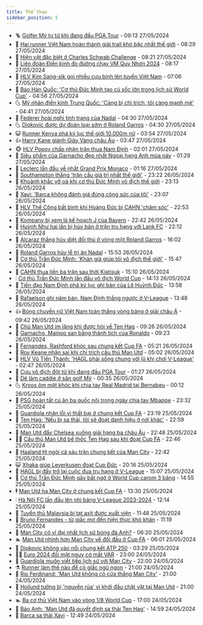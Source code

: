 ```yaml
---
title: Thể thao
sidebar_position: 5
---
```


<!-- vnexpress-the-thao:START -->
- 🪜 [Golfer Mỹ tự tử khi đang đấu PGA Tour](https://vnexpress.net/golfer-my-tu-tu-khi-dang-dau-pga-tour-4751145.html) - 09:13 27/05/2024
- 🦩 [Hai runner Việt Nam hoàn thành giải trail khó bậc nhất thế giới](https://vnexpress.net/hai-runner-viet-nam-hoan-thanh-giai-trail-kho-bac-nhat-the-gioi-4751016.html) - 08:29 27/05/2024
- 🧰 [Hiện vật đặc biệt ở Charles Schwab Challenge](https://vnexpress.net/hien-vat-dac-biet-o-charles-schwab-challenge-4751114.html) - 08:21 27/05/2024
- 🤗 [Liên đoàn Điền kinh đo đường chạy VM Quy Nhơn 2024](https://vnexpress.net/lien-doan-dien-kinh-do-duong-chay-vm-quy-nhon-2024-4751028.html) - 08:17 27/05/2024
- 🥳 [HLV Kim Sang-sik gọi nhiều cựu binh lên tuyển Việt Nam](https://vnexpress.net/hlv-kim-sang-sik-goi-nhieu-cuu-binh-len-tuyen-viet-nam-4751037.html) - 07:06 27/05/2024
- 🦣 [Báo Hàn Quốc: &#39;Cơ thủ Đức Minh tạo cú sốc lớn trong lịch sử World Cup&#39;](https://vnexpress.net/bao-han-quoc-co-thu-duc-minh-tao-cu-soc-lon-trong-lich-su-world-cup-4750984.html) - 04:56 27/05/2024
- 🌜 [Mỹ nhân điền kinh Trung Quốc: &#39;Càng bị chỉ trích, tôi càng mạnh mẽ&#39;](https://vnexpress.net/my-nhan-dien-kinh-trung-quoc-cang-bi-chi-trich-toi-cang-manh-me-4750527.html) - 04:41 27/05/2024
- 🫶 [Federer hoài nghi tình trạng của Nadal](https://vnexpress.net/federer-hoai-nghi-tinh-trang-cua-nadal-4750994.html) - 04:30 27/05/2024
- 🌜 [Djokovic được dự đoán loại sớm ở Roland Garros](https://vnexpress.net/djokovic-duoc-du-doan-loai-som-o-roland-garros-4750975.html) - 04:30 27/05/2024
- 😺 [Runner Kenya phá kỷ lục thế giới 10.000m nữ](https://vnexpress.net/runner-kenya-pha-ky-luc-the-gioi-10-000m-nu-4750986.html) - 03:54 27/05/2024
- 👍 [Harry Kane giành Giày Vàng châu Âu](https://vnexpress.net/harry-kane-gianh-giay-vang-chau-au-4750960.html) - 03:47 27/05/2024
- 🐵 [HLV Popov chấp nhận trận thua Nam Định](https://vnexpress.net/hlv-popov-chap-nhan-tran-thua-nam-dinh-4750869.html) - 02:01 27/05/2024
- 💫 [Siêu phẩm của Garnacho đẹp nhất Ngoại hạng Anh mùa này](https://vnexpress.net/sieu-pham-cua-garnacho-dep-nhat-ngoai-hang-anh-mua-nay-4750886.html) - 01:29 27/05/2024
- 🦆 [Leclerc lần đầu về nhất Grand Prix Monaco](https://vnexpress.net/leclerc-lan-dau-ve-nhat-grand-prix-monaco-4750874.html) - 01:16 27/05/2024
- 🙉 [Southampton thắng &#39;trận cầu giá trị nhất thế giới&#39;](https://vnexpress.net/southampton-thang-tran-cau-gia-tri-nhat-the-gioi-4750844.html) - 23:22 26/05/2024
- 📝 [Khoảnh khắc vỡ oà khi cơ thủ Đức Minh vô địch thế giới](https://vnexpress.net/khoanh-khac-vo-oa-khi-co-thu-duc-minh-vo-dich-the-gioi-4750842.html) - 23:13 26/05/2024
- 💯 [Xavi: &#39;Barca không đánh giá đúng công sức của tôi&#39;](https://vnexpress.net/xavi-barca-khong-danh-gia-dung-cong-suc-cua-toi-4750836.html) - 23:07 26/05/2024
- 🌈 [HLV Thể Công bất bình khi Hoàng Đức bị CAHN &#39;chăm sóc&#39;](https://vnexpress.net/hlv-the-cong-bat-binh-khi-hoang-duc-bi-cahn-cham-soc-4750820.html) - 22:53 26/05/2024
- 🦩 [Kompany bị xem là kế hoạch J của Bayern](https://vnexpress.net/kompany-bi-xem-la-ke-hoach-j-cua-bayern-4750835.html) - 22:42 26/05/2024
- 🐲 [Huỳnh Như hai lần bị hủy bàn ở trận trụ hạng với Lank FC](https://vnexpress.net/huynh-nhu-hai-lan-bi-huy-ban-o-tran-tru-hang-voi-lank-fc-4750830.html) - 22:12 26/05/2024
- 🌁 [Alcaraz thắng hủy diệt đối thủ ở vòng một Roland Garros](https://vnexpress.net/alcaraz-thang-huy-diet-doi-thu-o-vong-mot-roland-garros-4750823.html) - 16:02 26/05/2024
- 💯 [Roland Garros hủy lễ tri ân Nadal](https://vnexpress.net/roland-garros-huy-le-tri-an-nadal-4750814.html) - 15:53 26/05/2024
- 🌝 [Cơ thủ Trần Đức Minh: &#39;Khán giả giúp tôi vô địch thế giới&#39;](https://vnexpress.net/co-thu-tran-duc-minh-khan-gia-giup-toi-vo-dich-the-gioi-4750815.html) - 15:47 26/05/2024
- 🤖 [CAHN thua liền ba trận sau thời Kiatisuk](https://vnexpress.net/cahn-thua-lien-ba-tran-sau-thoi-kiatisuk-4750796.html) - 15:10 26/05/2024
- 🕯 [Cơ thủ Trần Đức Minh lần đầu vô địch World Cup](https://vnexpress.net/co-thu-tran-duc-minh-lan-dau-vo-dich-world-cup-4750788.html) - 14:13 26/05/2024
- 🧰 [Tiền đạo Nam Định phá kỷ lục ghi bàn của Lê Huỳnh Đức](https://vnexpress.net/tien-dao-nam-dinh-pha-ky-luc-ghi-ban-cua-le-huynh-duc-4750795.html) - 13:58 26/05/2024
- 🥳 [Rafaelson ghi năm bàn, Nam Định thắng ngược ở V-League](https://vnexpress.net/rafaelson-ghi-nam-ban-nam-dinh-thang-nguoc-o-v-league-4750790.html) - 13:48 26/05/2024
- 👍 [Bóng chuyền nữ Việt Nam toàn thắng vòng bảng ở giải châu Á](https://vnexpress.net/bong-chuyen-nu-viet-nam-toan-thang-vong-bang-o-giai-chau-a-4750750.html) - 09:42 26/05/2024
- 💪 [Chủ Man Utd im lặng khi được hỏi về Ten Hag](https://vnexpress.net/chu-man-utd-im-lang-khi-duoc-hoi-ve-ten-hag-4750706.html) - 09:26 26/05/2024
- 👹 [Garnacho, Mainoo san bằng thành tích của Ronaldo](https://vnexpress.net/garnacho-mainoo-san-bang-thanh-tich-cua-ronaldo-4750656.html) - 09:23 26/05/2024
- 🧰 [Fernandes, Rashford khóc sau chung kết Cup FA](https://vnexpress.net/fernandes-rashford-khoc-sau-chung-ket-cup-fa-4750635.html) - 05:21 26/05/2024
- 🚀 [Roy Keane nhận sai khi chỉ trích cầu thủ Man Utd](https://vnexpress.net/roy-keane-nhan-sai-khi-chi-trich-cau-thu-man-utd-4750621.html) - 05:02 26/05/2024
- 🎃 [HLV Vũ Tiến Thành: &#39;HAGL phải sống chung với lũ khi chơi V-League&#39;](https://vnexpress.net/hlv-vu-tien-thanh-hagl-phai-song-chung-voi-lu-khi-choi-v-league-4750680.html) - 02:47 26/05/2024
- 🧰 [Cựu vô địch đột tử khi đang đấu PGA Tour](https://vnexpress.net/cuu-vo-dich-dot-tu-khi-dang-dau-pga-tour-4750653.html) - 01:27 26/05/2024
- 👀 [Dê làm caddie ở sân golf Mỹ](https://vnexpress.net/de-lam-caddie-o-san-golf-my-4750572.html) - 00:35 26/05/2024
- 🌜 [Kroos ôm mặt khóc khi chia tay Real Madrid tại Bernabeu](https://vnexpress.net/kroos-om-mat-khoc-khi-chia-tay-real-madrid-tai-bernabeu-4750632.html) - 00:12 26/05/2024
- 🫶 [PSG hoàn tất cú ăn ba quốc nội trong ngày chia tay Mbappe](https://vnexpress.net/psg-hoan-tat-cu-an-ba-quoc-noi-trong-ngay-chia-tay-mbappe-4750631.html) - 23:32 25/05/2024
- 🦄 [Guardiola nhận lỗi vì thất bại ở chung kết Cup FA](https://vnexpress.net/guardiola-nhan-loi-vi-that-bai-o-chung-ket-cup-fa-4750629.html) - 23:19 25/05/2024
- 🥳 [Ten Hag: &#39;Nếu bị sa thải, tôi sẽ đoạt danh hiệu ở nơi khác&#39;](https://vnexpress.net/ten-hag-neu-bi-sa-thai-toi-se-doat-danh-hieu-o-noi-khac-4750619.html) - 22:59 25/05/2024
- 🐲 [Man Utd đẩy Chelsea xuống giải hạng ba châu Âu](https://vnexpress.net/man-utd-day-chelsea-xuong-giai-hang-ba-chau-au-4750614.html) - 22:48 25/05/2024
- 🧑‍🏫 [Cầu thủ Man Utd bế thốc Ten Hag sau khi đoạt Cup FA](https://vnexpress.net/cau-thu-man-utd-be-thoc-ten-hag-sau-khi-doat-cup-fa-4750617.html) - 22:46 25/05/2024
- 🤔 [Haaland tịt ngòi cả sáu trận chung kết của Man City](https://vnexpress.net/haaland-tit-ngoi-ca-sau-tran-chung-ket-cua-man-city-4750608.html) - 22:42 25/05/2024
- 😺 [Xhaka giúp Leverkusen đoạt Cup Đức](https://vnexpress.net/xhaka-giup-leverkusen-doat-cup-duc-4750622.html) - 20:16 25/05/2024
- 💪 [HAGL bị đẩy trở lại cuộc đua trụ hạng ở V-League](https://vnexpress.net/hagl-bi-day-tro-lai-cuoc-dua-tru-hang-o-v-league-4750590.html) - 15:07 25/05/2024
- 💼 [Cơ thủ Trần Đức Minh gây bất ngờ ở World Cup carom 3 băng](https://vnexpress.net/co-thu-tran-duc-minh-gay-bat-ngo-o-world-cup-carom-3-bang-4750586.html) - 14:55 25/05/2024
- 🕴 [Man Utd hạ Man City ở chung kết Cup FA](https://vnexpress.net/man-city-vs-man-utd-4750563-tong-thuat.html) - 13:30 25/05/2024
- 🕯 [Hà Nội FC lần đầu lên nhì bảng V-League 2023-2024](https://vnexpress.net/ha-noi-fc-lan-dau-len-nhi-bang-v-league-2023-2024-4750539.html) - 12:14 25/05/2024
- 📝 [Tuyển thủ Malaysia bị tạt axit được xuất viện](https://vnexpress.net/tuyen-thu-malaysia-bi-tat-axit-duoc-xuat-vien-4750555.html) - 11:48 25/05/2024
- 🧐 [Bruno Fernandes - từ giấc mơ đến hiện thực khó khăn](https://vnexpress.net/bruno-fernandes-tu-giac-mo-den-hien-thuc-kho-khan-4750486.html) - 11:19 25/05/2024
- 🙉 [Man City có vĩ đại nhất lịch sử bóng đá Anh?](https://vnexpress.net/man-city-co-vi-dai-nhat-lich-su-bong-da-anh-4748868.html) - 06:20 25/05/2024
- 🏊 [Man Utd nhỉnh hơn Man City về đối đầu ở Cup FA](https://vnexpress.net/man-utd-nhinh-hon-man-city-ve-doi-dau-o-cup-fa-4750483.html) - 06:01 25/05/2024
- 🌊 [Djokovic không vào nổi chung kết ATP 250](https://vnexpress.net/djokovic-khong-vao-noi-chung-ket-atp-250-4750349.html) - 03:29 25/05/2024
- 👨‍🏫 [Euro 2024 đối mặt nguy cơ mất VAR](https://vnexpress.net/euro-2024-doi-mat-nguy-co-mat-var-4750286.html) - 23:00 24/05/2024
- 🥷 [Guardiola muốn viết tiếp lịch sử với Man City](https://vnexpress.net/guardiola-muon-viet-tiep-lich-su-voi-man-city-4750340.html) - 22:00 24/05/2024
- ⚗️ [Runner làm thế nào để có giấc ngủ ngon](https://vnexpress.net/runner-lam-the-nao-de-co-giac-ngu-ngon-4750314.html) - 21:00 24/05/2024
- 🌮 [Rio Ferdinand: &#39;Man Utd không có cửa thắng Man City&#39;](https://vnexpress.net/rio-ferdinand-man-utd-khong-co-cua-thang-man-city-4750336.html) - 21:00 24/05/2024
- 🤩 [Hojlund tưởng bị &#39;nguyền rủa&#39; vì khởi đầu chật vật tại Man Utd](https://vnexpress.net/hojlund-tuong-bi-nguyen-rua-vi-khoi-dau-chat-vat-tai-man-utd-4750330.html) - 21:00 24/05/2024
- 🏊 [Ba cơ thủ Việt Nam vào vòng 1/8 World Cup](https://vnexpress.net/ba-co-thu-viet-nam-vao-vong-1-8-world-cup-4750333.html) - 17:00 24/05/2024
- 🐎 [Báo Anh: &#39;Man Utd đã quyết định sa thải Ten Hag&#39;](https://vnexpress.net/bao-anh-man-utd-da-quyet-dinh-sa-thai-ten-hag-4750329.html) - 14:59 24/05/2024
- 💫 [Barca sa thải Xavi](https://vnexpress.net/barca-sa-thai-xavi-4750320.html) - 12:49 24/05/2024<!-- vnexpress-the-thao:END -->
